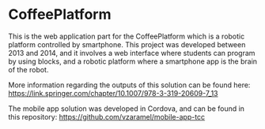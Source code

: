 # CoffeePlatform
This is the web application part for the CoffeePlatform which is a robotic platform controlled by smartphone. This project was developed between 2013 and 2014, and it involves a web interface where students can program by using blocks, and a robotic platform where a smartphone app is the brain of the robot.

More information regarding the outputs of this solution can be found here:
https://link.springer.com/chapter/10.1007/978-3-319-20609-7_13

The mobile app solution was developed in Cordova, and can be found in this repository:
https://github.com/vzaramel/mobile-app-tcc
